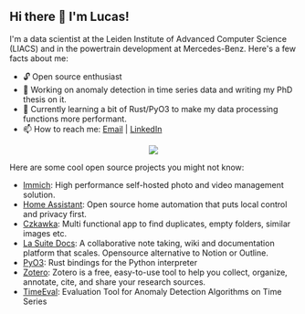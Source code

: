 ## Hi there 👋 I'm Lucas!

I'm a data scientist at the Leiden Institute of Advanced Computer Science (LIACS) and in the powertrain development at Mercedes-Benz. Here's a few facts about me:
- 🔓 Open source enthusiast
- 🔭 Working on anomaly detection in time series data and writing my PhD thesis on it.
- 🌱 Currently learning a bit of Rust/PyO3 to make my data processing functions more performant.
- 📫 How to reach me: [Email](mailto:l.ferreira.correia@liacs.leidenuniv.nl) | [LinkedIn](https://www.linkedin.com/in/lcs-crr/)

<p align="center">
  <a href="https://skillicons.dev">
    <img src="https://skillicons.dev/icons?i=py,tensorflow,pytorch,sklearn,matlab,rust,anaconda,git,github,latex,linux,ubuntu,windows,md" />
  </a>
</p>

Here are some cool open source projects you might not know:
- [Immich](https://github.com/immich-app/immich): High performance self-hosted photo and video management solution.
- [Home Assistant](https://github.com/home-assistant/core): Open source home automation that puts local control and privacy first. 
- [Czkawka](https://github.com/qarmin/czkawka): Multi functional app to find duplicates, empty folders, similar images etc. 
- [La Suite Docs](https://github.com/suitenumerique/docs): A collaborative note taking, wiki and documentation platform that scales. Opensource alternative to Notion or Outline. 
- [PyO3](https://github.com/PyO3/pyo3): Rust bindings for the Python interpreter 
- [Zotero](https://github.com/zotero/zotero): Zotero is a free, easy-to-use tool to help you collect, organize, annotate, cite, and share your research sources.
- [TimeEval](https://github.com/TimeEval/TimeEval): Evaluation Tool for Anomaly Detection Algorithms on Time Series 
